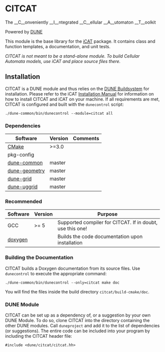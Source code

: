# CITCAT

The __C__onveniently __I__ntegrated __C__ellular __A__utomaton __T__oolkit

Powered by [DUNE](https://dune-project.org/)

This module is the base library for the [iCAT](http://shangrila.iup.uni-heidelberg.de:30000/citcat/icat) package. It contains class and function templates, a documentation, and unit tests.

_CITCAT is not meant to be a stand-alone module. To build Cellular Automata models, use iCAT and place source files there._

## Installation
CITCAT is a DUNE module and thus relies on the [DUNE Buildsystem](https://www.dune-project.org/doc/installation/) for installation. Please refer to the iCAT [Installation Manual](http://shangrila.iup.uni-heidelberg.de:30000/citcat/icat/blob/master/INSTALL.md) for information on how to install CITCAT and iCAT on your machine. If all requirements are met, CITCAT is configured and built with the `dunecontrol` script:

    ./dune-common/bin/dunecontrol --module=citcat all

### Dependencies
| Software | Version | Comments |
| ---------| ------- | -------- |
| [CMake](https://cmake.org/) | >=3.0 |
| pkg-config | | |
| [dune-common](https://gitlab.dune-project.org/core/dune-common) | master |
| [dune-geometry](https://gitlab.dune-project.org/core/dune-geometry) | master |
| [dune-grid](https://gitlab.dune-project.org/core/dune-grid) | master |
| [dune-uggrid](https://gitlab.dune-project.org/staging/dune-uggrid) | master |

### Recommended
| Software | Version | Purpose |
| ---------| ------- | ------- |
| GCC | >= 5 | Supported compiler for CITCAT. If in doubt, use this one!
| [doxygen](http://www.stack.nl/~dimitri/doxygen/) | | Builds the code documentation upon installation

### Building the Documentation
CITCAT builds a Doxygen documentation from its source files. Use `dunecontrol` to execute the appropriate command:

    ./dune-common/bin/dunecontrol --only=citcat make doc

You will find the files inside the build directory `citcat/build-cmake/doc`.

### DUNE Module
CITCAT can be set up as a dependency of, or a suggestion by your own DUNE Module. To do so, clone CITCAT into the directory containing the other DUNE modules. Call `duneproject` and add it to the list of dependencies (or suggestions). The entire code can be included into your program by including the CITCAT header file:

    #include <dune/citcat/citcat.hh>



